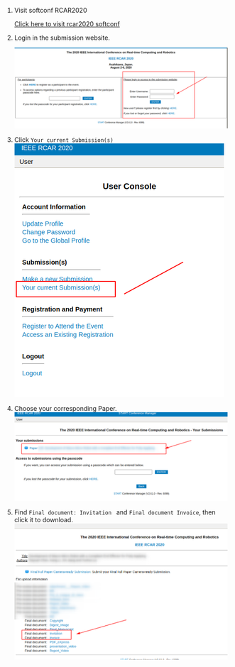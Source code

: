 1. Visit softconf RCAR2020

    [Click here to visit rcar2020 softconf](http://www.softconf.com/j/rcar2020/)

2. Login in the submission website.

    ![1](1.png)

3. Click `Your current Submission(s)`
    ![2](2.png)

4. Choose your corresponding Paper.
    ![3](3.png)

5. Find `Final document: Invitation ` and `Final document Invoice`, then click it to download.
    ![4](4.png)
